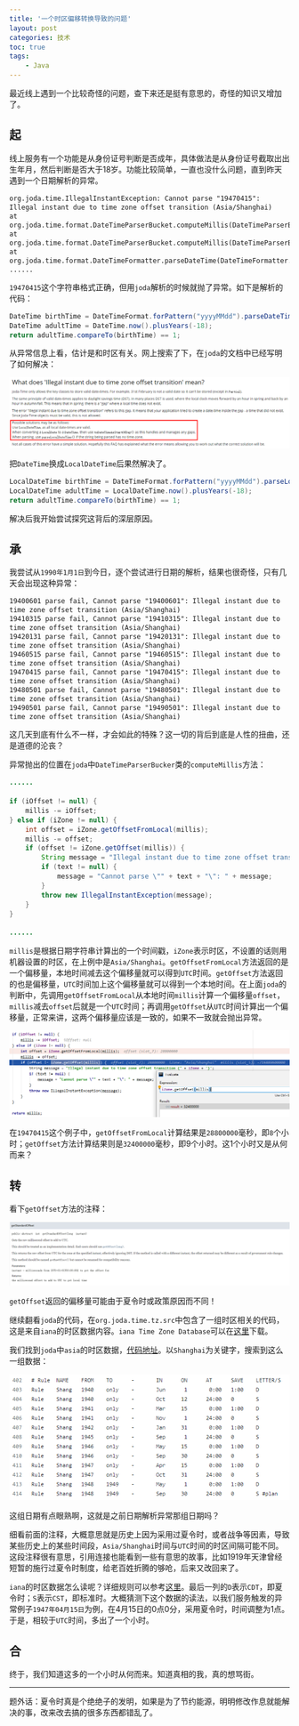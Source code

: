 ```yaml
---
title: '一个时区偏移转换导致的问题'
layout: post
categories: 技术
toc: true
tags:
    - Java
---
```


最近线上遇到一个比较奇怪的问题，查下来还是挺有意思的，奇怪的知识又增加了。

## 起

线上服务有一个功能是从身份证号判断是否成年，具体做法是从身份证号截取出出生年月，然后判断是否大于18岁。功能比较简单，一直也没什么问题，直到昨天遇到一个日期解析的异常。

```
org.joda.time.IllegalInstantException: Cannot parse "19470415": Illegal instant due to time zone offset transition (Asia/Shanghai) 
at org.joda.time.format.DateTimeParserBucket.computeMillis(DateTimeParserBucket.java:473) 
at org.joda.time.format.DateTimeParserBucket.computeMillis(DateTimeParserBucket.java:411) 
at org.joda.time.format.DateTimeFormatter.parseDateTime(DateTimeFormatter.java:928)
......
```

`19470415`这个字符串格式正确，但用`joda`解析的时候就抛了异常。如下是解析的代码：

```java
DateTime birthTime = DateTimeFormat.forPattern("yyyyMMdd").parseDateTime(birth);
DateTime adultTime = DateTime.now().plusYears(-18);
return adultTime.compareTo(birthTime) == 1;
```

从异常信息上看，估计是和时区有关。网上搜索了下，在`joda`的文档中已经写明了如何解决：

![](../img/2021-09-04/59a5dbfc23eebce49987dfb06541f2b3.png)

把`DateTime`换成`LocalDateTime`后果然解决了。

```java
LocalDateTime birthTime = DateTimeFormat.forPattern("yyyyMMdd").parseLocalDateTime(birth);
LocalDateTime adultTime = LocalDateTime.now().plusYears(-18);
return adultTime.compareTo(birthTime) == 1;
```

解决后我开始尝试探究这背后的深层原因。

## 承

我尝试从`1990年1月1日`到今日，逐个尝试进行日期的解析，结果也很奇怪，只有几天会出现这种异常：

```
19400601 parse fail, Cannot parse "19400601": Illegal instant due to time zone offset transition (Asia/Shanghai)
19410315 parse fail, Cannot parse "19410315": Illegal instant due to time zone offset transition (Asia/Shanghai)
19420131 parse fail, Cannot parse "19420131": Illegal instant due to time zone offset transition (Asia/Shanghai)
19460515 parse fail, Cannot parse "19460515": Illegal instant due to time zone offset transition (Asia/Shanghai)
19470415 parse fail, Cannot parse "19470415": Illegal instant due to time zone offset transition (Asia/Shanghai)
19480501 parse fail, Cannot parse "19480501": Illegal instant due to time zone offset transition (Asia/Shanghai)
19490501 parse fail, Cannot parse "19490501": Illegal instant due to time zone offset transition (Asia/Shanghai)
```

这几天到底有什么不一样，才会如此的特殊？这一切的背后到底是人性的扭曲，还是道德的沦丧？

异常抛出的位置在`joda`中`DateTimeParserBucker`类的`computeMillis`方法：

```java
......

if (iOffset != null) {
    millis -= iOffset;
} else if (iZone != null) {
    int offset = iZone.getOffsetFromLocal(millis);
    millis -= offset;
    if (offset != iZone.getOffset(millis)) {
        String message = "Illegal instant due to time zone offset transition (" + iZone + ')';
        if (text != null) {
            message = "Cannot parse \"" + text + "\": " + message;
        }
        throw new IllegalInstantException(message);
    }
}

......
```

`millis`是根据日期字符串计算出的一个时间戳，`iZone`表示时区，不设置的话则用机器设置的时区，在上例中是`Asia/Shanghai`。`getOffsetFromLocal`方法返回的是一个偏移量，本地时间减去这个偏移量就可以得到`UTC`时间。`getOffset`方法返回的也是偏移量，`UTC`时间加上这个偏移量就可以得到一个本地时间。在上面`joda`的判断中，先调用`getOffsetFromLocal`从本地时间`millis`计算一个偏移量`offset`，`millis`减去`offset`后就是一个`UTC`时间；再调用`getOffset`从`UTC`时间计算出一个偏移量，正常来讲，这两个偏移量应该是一致的，如果不一致就会抛出异常。

![](../img/2021-09-04/95a8ae7244f1a809ec8240e150a0ace9.png)

在`19470415`这个例子中，`getOffsetFromLocal`计算结果是`28800000`毫秒，即`8`个小时；`getOffset`方法计算结果则是`32400000`毫秒，即9个小时。这1个小时又是从何而来？

## 转

看下`getOffset`方法的注释：

![](../img/2021-09-04/ab2de9c9334398fc080cd9735894b18c.png)

`getOffset`返回的偏移量可能由于夏令时或政策原因而不同！

继续翻看`joda`的代码，在`org.joda.time.tz.src`中包含了一组时区相关的代码，这是来自`iana`的时区数据内容。`iana Time Zone Database`可以在[这里](https://www.iana.org/time-zones)下载。

我们找到`joda`中`asia`的时区数据，[代码地址](https://github.com/JodaOrg/joda-time/blob/master/src/main/java/org/joda/time/tz/src/asia)。以`Shanghai`为关键字，搜索到这么一组数据：

![](../img/2021-09-04/ff947c396827a015df077ea5d0bf6935.png)

这组日期有点眼熟啊，这就是之前日期解析异常那组日期吗？

细看前面的注释，大概意思就是历史上因为采用过夏令时，或者战争等因素，导致某些历史上的某些时间段，`Asia/Shanghai`时间与`UTC`时间的时区间隔可能不同。这段注释很有意思，引用连接也能看到一些有意思的故事，比如1919年天津曾经短暂的施行过夏令时制度，给老百姓折腾的够呛，后来又改回来了。

`iana`的时区数据怎么读呢？详细规则可以参考[这里](https://data.iana.org/time-zones/tz-how-to.html)。最后一列的`D`表示`CDT`，即夏令时；`S`表示`CST`，即标准时。大概猜测下这个数据的读法，以我们服务触发的异常例子`1947年04月15日`为例，在4月15日的0点0分，采用夏令时，时间调整为1点。于是，相较于`UTC`时间，多出了一个小时。

## 合

终于，我们知道这多的一个小时从何而来。知道真相的我，真的想骂街。

---

题外话：夏令时真是个绝绝子的发明，如果是为了节约能源，明明修改作息就能解决的事，改来改去搞的很多东西都错乱了。
